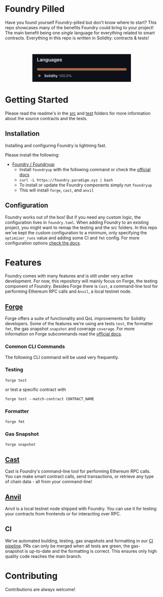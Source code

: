 # Foundry Pilled

Have you found yourself Foundry-pilled but don't know where to start? 
This repo showcases many of the benefits Foundry could bring to your project! 
The main benefit being one *single* language for everything related to smart contracts.
Everything in this repo is written in Solidity: contracts & tests!

<br/>
<p align="center">
<img src="./img/100Sol.png" width="325" alt="Chainlink Foundry logo">
</p>


# Getting Started

Please read the readme's in the [src](https://github.com/RensR/Foundry-pilled/tree/master/src) and [test](https://github.com/RensR/Foundry-pilled/tree/master/test) folders for more information about the source contracts and the tests.

## Installation

Installing and configuring Foundry is lightning fast.

Please install the following:

-   [Foundry / Foundryup](https://github.com/foundry-rs/foundry)
    -  Install `foundryup` with the following command or check the [official docs](https://book.getfoundry.sh/getting-started/installation)
    - `curl -L https://foundry.paradigm.xyz | bash`
    -   To install or update the Foundry components simply run `foundryup`
    -   This will install `forge`, `cast`, and `anvil`


## Configuration

Foundry works out of the box! But if you need any custom logic, the configuration lives in `foundry.toml`. 
When adding Foundry to an existing project, you might want to remap the testing and the src folders.
In this repo we've kept the custom configuration to a minimum, only specifying the `optimizer_runs` value and adding some CI and `fmt` config.
For more configuration options [check the docs](https://book.getfoundry.sh/config/).

# Features

Foundry comes with many features and is still under very active development.
For now, this repository will mainly focus on Forge, the testing component of Foundry.
Besides Forge there is `Cast`, a command-line tool for performing Ethereum RPC calls and `Anvil`, a local testnet node.

## [Forge](https://book.getfoundry.sh/forge/)

Forge offers a suite of functionality and QoL improvements for Solidity developers.
Some of the features we're using are tests `test`, the formatter `fmt`, the gas snapshot `snapshot` and coverage `coverage`.
For more information on Forge subcommands read the [official docs](https://book.getfoundry.sh/reference/forge/).

### Common CLI Commands

The following CLI command will be used very frequently. 


### Testing

```
forge test
```

or test a specific contract with

```
forge test --match-contract CONTRACT_NAME
```

### Formatter

```
forge fmt
```

### Gas Snapshot

```
forge snapshot
```

## [Cast](https://book.getfoundry.sh/cast/)

Cast is Foundry's command-line tool for performing Ethereum RPC calls. 
You can make smart contract calls, send transactions, or retrieve any type of chain data - all from your command-line!

## [Anvil](https://book.getfoundry.sh/anvil/)

Anvil is a local testnet node shipped with Foundry. 
You can use it for testing your contracts from frontends or for interacting over RPC.


## CI

We've automated building, testing, gas snapshots and formatting in our [CI pipeline](https://github.com/RensR/Foundry-pilled/blob/master/.github/workflows/test.yml).
PRs can only be merged when all tests are green, the gas-snapshot is up-to-date and the formatting is correct. 
This ensures only high quality code reaches the main branch.


# Contributing

Contributions are always welcome!